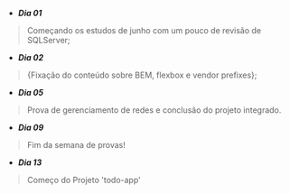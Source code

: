 - **_Dia 01_**
> Começando os estudos de junho com um pouco de revisão de SQLServer;

- **_Dia 02_**
>{Fixação do conteúdo sobre BEM, flexbox e vendor prefixes};

- **_Dia 05_**
>Prova de gerenciamento de redes e conclusão do projeto integrado.

- **_Dia 09_**
>Fim da semana de provas!

- **_Dia 13_**
> Começo do Projeto 'todo-app'